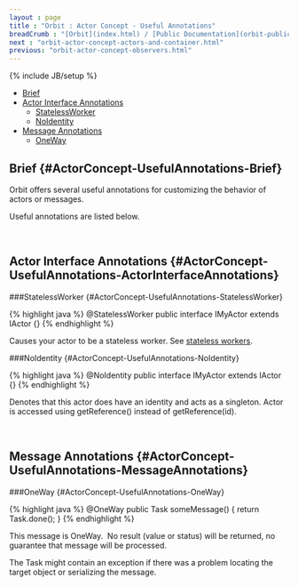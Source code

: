 ```yaml
---
layout : page
title : "Orbit : Actor Concept - Useful Annotations"
breadCrumb : "[Orbit](index.html) / [Public Documentation](orbit-public-documentation.html) / [Actors](orbit-actors.html) / [Actor Concepts](orbit-actor-concepts.html)"
next : "orbit-actor-concept-actors-and-container.html"
previous: "orbit-actor-concept-observers.html"
---
```

{% include JB/setup %}



-  [Brief](#ActorConcept-UsefulAnnotations-Brief)
-  [Actor Interface Annotations](#ActorConcept-UsefulAnnotations-ActorInterfaceAnnotations)
    -  [StatelessWorker](#ActorConcept-UsefulAnnotations-StatelessWorker)
    -  [NoIdentity](#ActorConcept-UsefulAnnotations-NoIdentity)
-  [Message Annotations](#ActorConcept-UsefulAnnotations-MessageAnnotations)
    -  [OneWay](#ActorConcept-UsefulAnnotations-OneWay)



Brief {#ActorConcept-UsefulAnnotations-Brief}
----------


Orbit offers several useful annotations for customizing the behavior of actors or messages.


Useful annotations are listed below.


 


Actor Interface Annotations {#ActorConcept-UsefulAnnotations-ActorInterfaceAnnotations}
----------


###StatelessWorker {#ActorConcept-UsefulAnnotations-StatelessWorker}


{% highlight java %}
@StatelessWorker
public interface IMyActor extends IActor {}
{% endhighlight %}

Causes your actor to be a stateless worker. See [stateless workers](orbit-actor-concept-stateless-workers.html).


###NoIdentity {#ActorConcept-UsefulAnnotations-NoIdentity}


{% highlight java %}
@NoIdentity
public interface IMyActor extends IActor {}
{% endhighlight %}

Denotes that this actor does have an identity and acts as a singleton. Actor is accessed using getReference() instead of getReference(id).


 


Message Annotations {#ActorConcept-UsefulAnnotations-MessageAnnotations}
----------


###OneWay {#ActorConcept-UsefulAnnotations-OneWay}


{% highlight java %}
@OneWay
public Task someMessage() { return Task.done(); }
{% endhighlight %}

This message is OneWay.  No result (value or status) will be returned, no guarantee that message will be processed.


The Task might contain an exception if there was a problem locating the target object or serializing the message.

